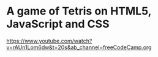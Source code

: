 # A game of Tetris on HTML5, JavaScript and CSS

https://www.youtube.com/watch?v=rAUn1Lom6dw&t=20s&ab_channel=freeCodeCamp.org
